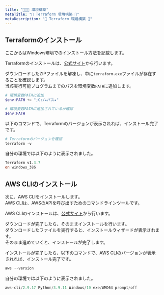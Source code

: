 ```yaml
---
title: "🌳🌳🌳 環境構築"
metaTitle: "🤖 Terraform 環境構築 🤖"
metaDescription: "🤖 Terraform 環境構築 🤖"
---
```


## Terraformのインストール

ここからはWindows環境でのインストール方法を記載します。  

Terraformのインストールは、[公式サイト](https://www.terraform.io/downloads.html)から行います。  

ダウンロードしたZIPファイルを解凍し、中に`terraform.exe`ファイルが存在することを確認します。  
当該実行可能プログラムまでのパスを環境変数`PATH`に追加します。  

```powershell
# 環境変数PATHに追加
$env:PATH += ";C:/★パス★"
```

```powershell
# 環境変数PATHに追加されているか確認
$env:PATH
```

以下のコマンドで、Terraformのバージョンが表示されれば、インストール完了です。  

```powershell
# Terraformのバージョンを確認
terraform -v
```

自分の環境では以下のように表示されました。  

```powershell
Terraform v1.3.7
on windows_386
```

## AWS CLIのインストール

次に、AWS CLIをインストールします。  
AWS CLIは、AWSのAPIを呼び出すためのコマンドラインツールです。  

AWS CLIのインストールは、[公式サイト](https://docs.aws.amazon.com/ja_jp/cli/latest/userguide/getting-started-install.html)から行います。  

ダウンロードが完了したら、そのままインストールを行います。  
ダウンロードしたファイルを実行すると、インストールウィザードが表示されます。  
そのまま進めていくと、インストールが完了します。  

インストールが完了したら、以下のコマンドで、AWS CLIのバージョンが表示されれば、インストール完了です。  

```powershell
aws --version
```

自分の環境では以下のように表示されました。  

```powershell
aws-cli/2.9.17 Python/3.9.11 Windows/10 exe/AMD64 prompt/off
```
